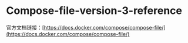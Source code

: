 # Compose-file-version-3-reference

官方文档链接：[https://docs.docker.com/compose/compose-file/](https://docs.docker.com/compose/compose-file/)
